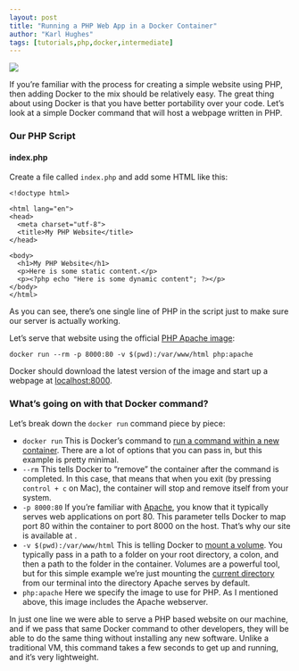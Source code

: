 ```yaml
---
layout: post
title: "Running a PHP Web App in a Docker Container"
author: "Karl Hughes"
tags: [tutorials,php,docker,intermediate]
---
```


![](https://i.imgur.com/BsVbhLr.jpg)

If you’re familiar with the process for creating a simple website using PHP,
then adding Docker to the mix should be relatively easy. The great thing about
using Docker is that you have better portability over your code. Let’s look at a
simple Docker command that will host a webpage written in PHP.

### Our PHP Script

#### index.php

Create a file called `index.php` and add some HTML like this:

    <!doctype html>

    <html lang="en">
    <head>
      <meta charset="utf-8">
      <title>My PHP Website</title>
    </head>

    <body>
      <h1>My PHP Website</h1>
      <p>Here is some static content.</p>
      <p><?php echo "Here is some dynamic content"; ?></p>
    </body>
    </html>

As you can see, there’s one single line of PHP in the script just to make sure
our server is actually working.

Let’s serve that website using the official [PHP Apache
image](https://hub.docker.com/_/php/):

    docker run --rm -p 8000:80 -v $(pwd):/var/www/html php:apache

Docker should download the latest version of the image and start up a webpage at
[localhost:8000](http://localhost:8000/).

### What’s going on with that Docker command?

Let’s break down the `docker run` command piece by piece:

* `docker run` This is Docker’s command to [run a command within a new
container](https://docs.docker.com/engine/reference/run/). There are a lot of
options that you can pass in, but this example is pretty minimal.
* `--rm` This tells Docker to “remove” the container after the command is completed. In
this case, that means that when you exit (by pressing `control + c` on Mac), the container
will stop and remove itself from your system.
* `-p 8000:80` If you’re familiar with [Apache](https://httpd.apache.org/), you know that it
typically serves web applications on port 80. This parameter tells Docker to map
port 80 within the container to port 8000 on the host. That’s why our site is
available at .
* `-v $(pwd):/var/www/html` This is telling Docker to [mount a
volume](https://docs.docker.com/engine/tutorials/dockervolumes/). You typically
pass in a path to a folder on your root directory, a colon, and then a path to
the folder in the container. Volumes are a powerful tool, but for this simple
example we’re just mounting the [current
directory](https://www.computerhope.com/unix/upwd.htm) from our terminal into
the directory Apache serves by default.
* `php:apache` Here we specify the image to use for PHP. As I mentioned above, this image
includes the Apache webserver.

In just one line we were able to serve a PHP based website on our machine, and
if we pass that same Docker command to other developers, they will be able to do
the same thing without installing any new software. Unlike a traditional VM,
this command takes a few seconds to get up and running, and it’s very
lightweight.
